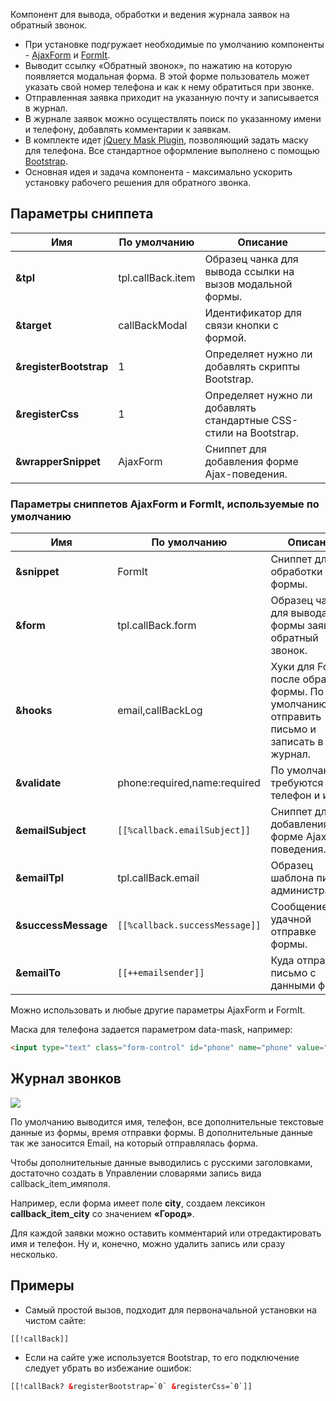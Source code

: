 Компонент для вывода, обработки и ведения журнала заявок на обратный звонок.

* При установке подгружает необходимые по умолчанию компоненты - [AjaxForm][1] и [FormIt][2].
* Выводит ссылку «Обратный звонок», по нажатию на которую появляется модальная форма. В этой форме пользователь может указать свой номер телефона и как к нему обратиться при звонке.
* Отправленная заявка приходит на указанную почту и записывается в журнал.
* В журнале заявок можно осуществлять поиск по указанному имени и телефону, добавлять комментарии к заявкам.
* В комплекте идет [jQuery Mask Plugin][3], позволяющий задать маску для телефона. Все стандартное оформление выполнено с помощью [Bootstrap][4].
* Основная идея и задача компонента - максимально ускорить установку рабочего решения для обратного звонка.

## Параметры сниппета
Имя					| По умолчанию					| Описание
--------------------|-------------------------------|-----------------------------------------------------------
**&tpl**			| tpl.callBack.item  			| Образец чанка для вывода ссылки на вызов модальной формы.
**&target**     	| callBackModal             	| Идентификатор для связи кнопки с формой.
**&registerBootstrap**	| 1                       	| Определяет нужно ли добавлять скрипты Bootstrap.
**&registerCss**	| 1                         	| Определяет нужно ли добавлять стандартные CSS-стили на Bootstrap. 
**&wrapperSnippet**	| AjaxForm              		| Сниппет для добавления форме Ajax-поведения.

### Параметры сниппетов AjaxForm и FormIt, используемые по умолчанию 
Имя					| По умолчанию					| Описание
--------------------|-------------------------------|-----------------------------------------------------------
**&snippet**		| FormIt              			| Сниппет для обработки формы.
**&form**		    | tpl.callBack.form				| Образец чанка для вывода формы заявки на обратный звонок.
**&hooks**       	| email,callBackLog             | Хуки для FormIt после обработки формы. По умолчанию - отправить письмо и записать в журнал.
**&validate**   	| phone:required,name:required	| По умолчанию требуются телефон и имя. 
**&emailSubject**	| `[[%callback.emailSubject]]`  | Сниппет для добавления форме Ajax-поведения.
**&emailTpl**	    | tpl.callBack.email            | Образец шаблона письма администратору.
**&successMessage**	| `[[%callback.successMessage]]`| Сообщение об удачной отправке формы.
**&emailTo**	    | `[[++emailsender]]`           | Куда отправлять письмо с данными формы.

Можно использовать и любые другие параметры AjaxForm и FormIt.
 
Маска для телефона задается параметром data-mask, например: 
 ```html
 <input type="text" class="form-control" id="phone" name="phone" value="[[!+fi.phone]]" data-mask="+0(000)000-00-00">
 ```

## Журнал звонков

[![](https://file.modx.pro/files/d/c/e/dceb379fe1b01e3126f009af06e87405.png)](https://file.modx.pro/files/d/c/e/dceb379fe1b01e3126f009af06e87405.png)

По умолчанию выводится имя, телефон, все дополнительные текстовые данные из формы, время отправки формы. В дополнительные данные так же заносится Email, на который отправлялась форма.

Чтобы дополнительные данные выводились с русскими заголовками, достаточно создать в Управлении словарями запись вида callback_item_имяполя. 

Например, если форма имеет поле **city**, создаем лексикон **callback_item_city** со значением **«Город»**.

Для каждой заявки можно оставить комментарий или отредактировать имя и телефон. Ну и, конечно, можно удалить запись или сразу несколько.
 
## Примеры
 
* Самый простой вызов, подходит для первоначальной установки на чистом сайте:
```html
[[!callBack]]
```

* Если на сайте уже используется Bootstrap, то его подключение следует убрать во избежание ошибок:
```html
[[!callBack? &registerBootstrap=`0` &registerCss=`0`]]
```
  
 

[1]: http://docs.modx.pro/components/ajaxform
[2]: http://rtfm.modx.com/extras/revo/formit
[3]: https://github.com/igorescobar/jQuery-Mask-Plugin
[4]: http://getbootstrap.com

